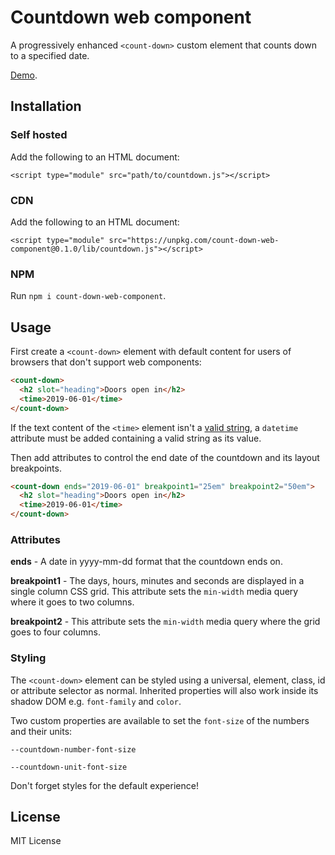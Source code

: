 # Countdown web component

A progressively enhanced `<count-down>` custom element that counts down to a specified date.

[Demo](https://derekjohnson.github.io/count-down-web-component).

## Installation

### Self hosted

Add the following to an HTML document:

`<script type="module" src="path/to/countdown.js"></script>`

### CDN

Add the following to an HTML document:

`<script type="module" src="https://unpkg.com/count-down-web-component@0.1.0/lib/countdown.js"></script>`

### NPM

Run `npm i count-down-web-component`.

## Usage

First create a `<count-down>` element with default content for users of browsers that don't support web components:

```html
<count-down>
  <h2 slot="heading">Doors open in</h2>
  <time>2019-06-01</time>
</count-down>
```

If the text content of the `<time>` element isn't a [valid string](https://html.spec.whatwg.org/multipage/text-level-semantics.html#datetime-value), a `datetime` attribute must be added containing a valid string as its value.

Then add attributes to control the end date of the countdown and its layout breakpoints.

```html
<count-down ends="2019-06-01" breakpoint1="25em" breakpoint2="50em">
  <h2 slot="heading">Doors open in</h2>
  <time>2019-06-01</time>
</count-down>
```

### Attributes

**ends** - A date in yyyy-mm-dd format that the countdown ends on.

**breakpoint1** - The days, hours, minutes and seconds are displayed in a single column CSS grid. This attribute sets the `min-width` media query where it goes to two columns.

**breakpoint2** - This attribute sets the `min-width` media query where the grid goes to four columns.

### Styling

The `<count-down>` element can be styled using a universal, element, class, id or attribute selector as normal. Inherited properties will also work inside its shadow DOM e.g. `font-family` and `color`.

Two custom properties are available to set the `font-size` of the numbers and their units:

`--countdown-number-font-size`

`--countdown-unit-font-size`

Don't forget styles for the default experience!

## License

MIT License